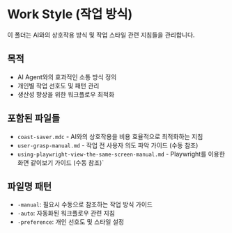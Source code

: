 # Work Style (작업 방식)

이 폴더는 AI와의 상호작용 방식 및 작업 스타일 관련 지침들을 관리합니다.

## 목적
- AI Agent와의 효과적인 소통 방식 정의
- 개인별 작업 선호도 및 패턴 관리
- 생산성 향상을 위한 워크플로우 최적화

## 포함된 파일들
- `coast-saver.mdc` - AI와의 상호작용을 비용 효율적으로 최적화하는 지침
- `user-grasp-manual.md` - 작업 전 사용자 의도 파악 가이드 (수동 참조)
- `using-playwright-view-the-same-screen-manual.md` - Playwright를 이용한 화면 같이보기 가이드 (수동 참조)`

## 파일명 패턴
- `-manual`: 필요시 수동으로 참조하는 작업 방식 가이드
- `-auto`: 자동화된 워크플로우 관련 지침
- `-preference`: 개인 선호도 및 스타일 설정